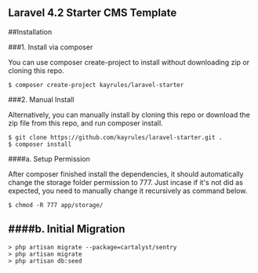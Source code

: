 ## Laravel 4.2 Starter CMS Template

##Installation

###1. Install via composer

You can use composer create-project to install without downloading zip or cloning this repo.
```
$ composer create-project kayrules/laravel-starter
```

###2. Manual Install

Alternatively, you can manually install by cloning this repo or download the zip file from this repo, and run composer install.
```
$ git clone https://github.com/kayrules/laravel-starter.git .
$ composer install
```

####a. Setup Permission

After composer finished install the dependencies, it should automatically change the storage folder permission to 777. Just incase if it's not did as expected, you need to manually change it recursively as command below.
```
$ chmod -R 777 app/storage/
```

####b. Initial Migration
---
	> php artisan migrate --package=cartalyst/sentry
	> php artisan migrate
	> php artisan db:seed


